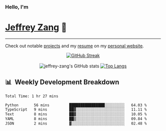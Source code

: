 
### Hello, I'm 
# [Jeffrey Zang](https://www.linkedin.com/in/jeffreyzang/) 🦀

---

Check out notable [projects](https://jeffz.dev/projects) and my [resume](https://jeffz.dev/resume) on my [personal website](https://jeffz.dev/).

<div align = 'center'>

[![GitHub Streak](https://github-readme-streak-stats.herokuapp.com/?user=jeffrey-zang&theme=tokyonight)](https://git.io/streak-stats)
<br></br>
![jeffrey-zang's GitHub stats](https://github-readme-stats.vercel.app/api?username=jeffrey-zang&show_icons=true&theme=tokyonight&hide_rank=true&hide=stars) 
[![Top Langs](https://github-readme-stats.vercel.app/api/top-langs/?username=jeffrey-zang&hide=ShaderLab,HLSL&layout=compact&theme=tokyonight)](https://github.com/anuraghazra/github-readme-stats)

</div>

## 📊 &nbsp;Weekly Development Breakdown
<!--START_SECTION:waka-->

```txt
Total Time: 1 hr 27 mins

Python       56 mins         ████████████████░░░░░░░░░   64.03 %
TypeScript   9 mins          ██▓░░░░░░░░░░░░░░░░░░░░░░   11.11 %
Text         8 mins          ██▓░░░░░░░░░░░░░░░░░░░░░░   10.05 %
YAML         8 mins          ██▒░░░░░░░░░░░░░░░░░░░░░░   09.84 %
JSON         2 mins          ▓░░░░░░░░░░░░░░░░░░░░░░░░   02.48 %
```

<!--END_SECTION:waka-->

